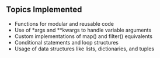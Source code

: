 
## Topics Implemented
- Functions for modular and reusable code  
- Use of *args and **kwargs to handle variable arguments  
- Custom implementations of map() and filter() equivalents  
- Conditional statements and loop structures  
- Usage of data structures like lists, dictionaries, and tuples  

